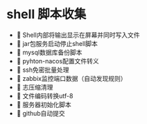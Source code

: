 # shell 脚本收集

* 📄 Shell内部将输出显示在屏幕并同时写入文件
* 📄 jar包服务启动停止shell脚本
* 📄 mysql数据库备份脚本
* 📄 pyhton-nacos配置文件转义
* 📄 ssh免密批量处理
* 📄 zabbix监控端口数据（自动发现规则）
* 📄 志压缩清理
* 📄 文件编码转换utf-8
* 📄 服务器初始化脚本
* 📄 github自动提交

‍
